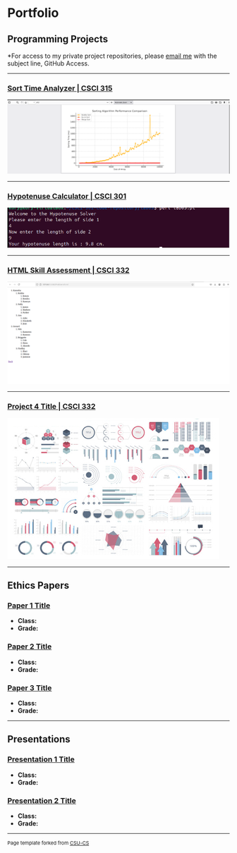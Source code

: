 Portfolio
=========

Programming Projects
--------------------

*For access to my private project repositories, please [email me](mailto:example@KorySingleton35@gmail.com?subject=GitHub%20Access) with the subject line, GitHub Access.

---
### [Sort Time Analyzer | CSCI 315](project1)

![Project 1 Thumbnail Name](images/Project1.png)

---
### [Hypotenuse Calculator | CSCI 301](project2)

![Project 2 Thumbnail Name](images/Project2Pictures/Project2ExampleSimple.png)

---
### [HTML Skill Assessment | CSCI 332](project3)

![Project 3 Thumbnail Name](images/Project3Pictures/Project3Ex3.png)

---
### [Project 4 Title | CSCI 332](project1)

![Project 4 Thumbnail Name](images/dummy_thumbnail.jpg)

---

Ethics Papers
-------------

### [Paper 1 Title](/pdf/sample_presentation.pdf)

-   **Class:**  
-   **Grade:**

### [Paper 2 Title](/pdf/sample_presentation.pdf)

-   **Class:** 
-   **Grade:**

### [Paper 3 Title](/pdf/sample_presentation.pdf)

-   **Class:** 
-   **Grade:**

---

Presentations
-------------

### [Presentation 1 Title](/pdf/sample_presentation.pdf)

- **Class:** 
- **Grade:**


### [Presentation 2 Title](/pdf/sample_presentation.pdf)

- **Class:** 
- **Grade:**

---

<p style="font-size:11px">Page template forked from <a href="https://github.com/csu-cs/csci-portfolio">CSU-CS</a></p>
<!-- Remove above link if you don't want to attributive -->
